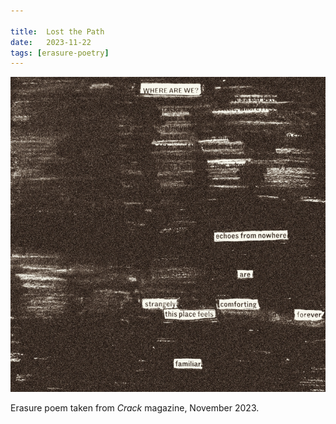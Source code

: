 ```yaml
---

title:  Lost the Path
date:   2023-11-22
tags: [erasure-poetry]
---
```


<img src="/assets/images/articles/2023/reverb.jpeg" alt="erasure poem: Where are we?/ Echoes from nowhere are strangely comforting/ this place feels forever familiar." title="*Constant Buzzing*" class="responsive"><br>

Erasure poem taken from *Crack* magazine, November 2023.
